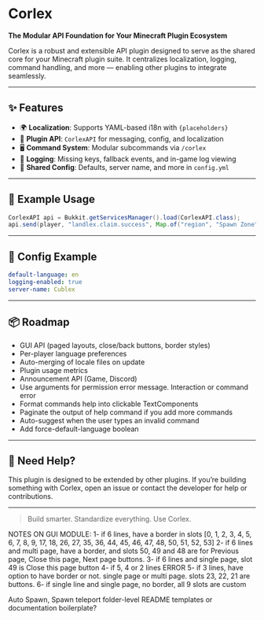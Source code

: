# Corlex

**The Modular API Foundation for Your Minecraft Plugin Ecosystem**

Corlex is a robust and extensible API plugin designed to serve as the shared core for your Minecraft plugin suite. It centralizes localization, logging, command handling, and more — enabling other plugins to integrate seamlessly.

---

## ✨ Features

- 🌍 **Localization**: Supports YAML-based i18n with `{placeholders}`
- 🧩 **Plugin API**: `CorlexAPI` for messaging, config, and localization
- 🖥️ **Command System**: Modular subcommands via `/corlex`
- 🧾 **Logging**: Missing keys, fallback events, and in-game log viewing
- 🧱 **Shared Config**: Defaults, server name, and more in `config.yml`

---

## 🧪 Example Usage

```java
CorlexAPI api = Bukkit.getServicesManager().load(CorlexAPI.class);
api.send(player, "landlex.claim.success", Map.of("region", "Spawn Zone"));
```

---

## 🔧 Config Example

```yaml
default-language: en
logging-enabled: true
server-name: Cublex
```

---

## 📦 Roadmap

- GUI API (paged layouts, close/back buttons, border styles)
- Per-player language preferences
- Auto-merging of locale files on update
- Plugin usage metrics
- Announcement API (Game, Discord)
- Use arguments for permission error message. Interaction or command error
- Format commands help into clickable TextComponents
- Paginate the output of help command if you add more commands
- Auto-suggest when the user types an invalid command
- Add force-default-language boolean

---

## 📣 Need Help?

This plugin is designed to be extended by other plugins. If you’re building something with Corlex, open an issue or contact the developer for help or contributions.

---

> Build smarter. Standardize everything. Use Corlex.

NOTES ON GUI MODULE:
1- if 6 lines, have a border in slots [0, 1, 2, 3, 4, 5, 6, 7, 8, 9, 17, 18, 26, 27, 35, 36, 44, 45, 46, 47, 48, 50, 51, 52, 53]
2- if 6 lines and multi page, have a border, and slots 50, 49 and 48 are for Previous page, Close this page, Next page buttons.
3- if 6 lines and single page, slot 49 is Close this page button
4- if 5, 4 or 2 lines ERROR
5- if 3 lines, have option to have border or not. single page or multi page. slots 23, 22, 21 are buttons.
6- if single line and single page, no border, all 9 slots are custom

Auto Spawn, Spawn teleport
folder-level README templates or documentation boilerplate?


